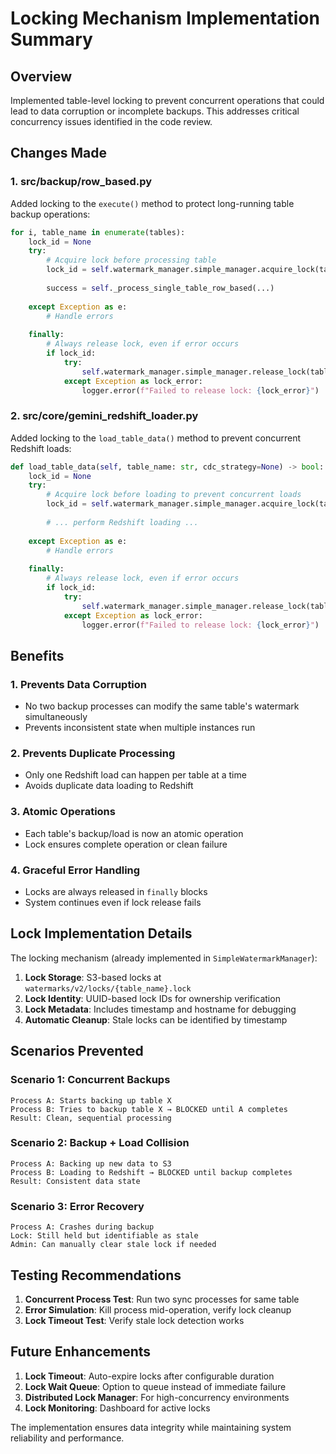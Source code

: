 # Locking Mechanism Implementation Summary

## Overview

Implemented table-level locking to prevent concurrent operations that could lead to data corruption or incomplete backups. This addresses critical concurrency issues identified in the code review.

## Changes Made

### 1. **src/backup/row_based.py**

Added locking to the `execute()` method to protect long-running table backup operations:

```python
for i, table_name in enumerate(tables):
    lock_id = None
    try:
        # Acquire lock before processing table
        lock_id = self.watermark_manager.simple_manager.acquire_lock(table_name)
        
        success = self._process_single_table_row_based(...)
        
    except Exception as e:
        # Handle errors
        
    finally:
        # Always release lock, even if error occurs
        if lock_id:
            try:
                self.watermark_manager.simple_manager.release_lock(table_name, lock_id)
            except Exception as lock_error:
                logger.error(f"Failed to release lock: {lock_error}")
```

### 2. **src/core/gemini_redshift_loader.py**

Added locking to the `load_table_data()` method to prevent concurrent Redshift loads:

```python
def load_table_data(self, table_name: str, cdc_strategy=None) -> bool:
    lock_id = None
    try:
        # Acquire lock before loading to prevent concurrent loads
        lock_id = self.watermark_manager.simple_manager.acquire_lock(table_name)
        
        # ... perform Redshift loading ...
        
    except Exception as e:
        # Handle errors
        
    finally:
        # Always release lock, even if error occurs
        if lock_id:
            try:
                self.watermark_manager.simple_manager.release_lock(table_name, lock_id)
            except Exception as lock_error:
                logger.error(f"Failed to release lock: {lock_error}")
```

## Benefits

### 1. **Prevents Data Corruption**
- No two backup processes can modify the same table's watermark simultaneously
- Prevents inconsistent state when multiple instances run

### 2. **Prevents Duplicate Processing**
- Only one Redshift load can happen per table at a time
- Avoids duplicate data loading to Redshift

### 3. **Atomic Operations**
- Each table's backup/load is now an atomic operation
- Lock ensures complete operation or clean failure

### 4. **Graceful Error Handling**
- Locks are always released in `finally` blocks
- System continues even if lock release fails

## Lock Implementation Details

The locking mechanism (already implemented in `SimpleWatermarkManager`):

1. **Lock Storage**: S3-based locks at `watermarks/v2/locks/{table_name}.lock`
2. **Lock Identity**: UUID-based lock IDs for ownership verification
3. **Lock Metadata**: Includes timestamp and hostname for debugging
4. **Automatic Cleanup**: Stale locks can be identified by timestamp

## Scenarios Prevented

### Scenario 1: Concurrent Backups
```
Process A: Starts backing up table X
Process B: Tries to backup table X → BLOCKED until A completes
Result: Clean, sequential processing
```

### Scenario 2: Backup + Load Collision
```
Process A: Backing up new data to S3
Process B: Loading to Redshift → BLOCKED until backup completes
Result: Consistent data state
```

### Scenario 3: Error Recovery
```
Process A: Crashes during backup
Lock: Still held but identifiable as stale
Admin: Can manually clear stale lock if needed
```

## Testing Recommendations

1. **Concurrent Process Test**: Run two sync processes for same table
2. **Error Simulation**: Kill process mid-operation, verify lock cleanup
3. **Lock Timeout Test**: Verify stale lock detection works

## Future Enhancements

1. **Lock Timeout**: Auto-expire locks after configurable duration
2. **Lock Wait Queue**: Option to queue instead of immediate failure
3. **Distributed Lock Manager**: For high-concurrency environments
4. **Lock Monitoring**: Dashboard for active locks

The implementation ensures data integrity while maintaining system reliability and performance.